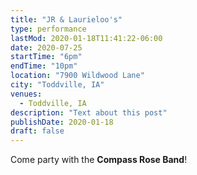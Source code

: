 ```yaml
---
title: "JR & Laurieloo's"
type: performance
lastMod: 2020-01-18T11:41:22-06:00
date: 2020-07-25
startTime: "6pm"
endTime: "10pm"
location: "7900 Wildwood Lane"
city: "Toddville, IA"
venues:
  - Toddville, IA
description: "Text about this post"
publishDate: 2020-01-18
draft: false
---
```


Come party with the **Compass Rose Band**!
